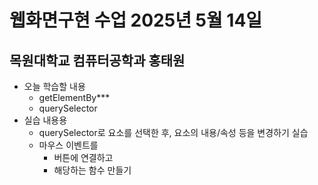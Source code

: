 # 웹화면구현 수업 2025년 5월 14일

## 목원대학교 컴퓨터공학과 홍태원

- 오늘 학습할 내용
    - getElementBy***
    - querySelector
- 실습 내용용
    - querySelector로 요소를 선택한 후, 요소의 내용/속성 등을 변경하기 실습
    - 마우스 이벤트를
        - 버튼에 연결하고
        - 해당하는 함수 만들기